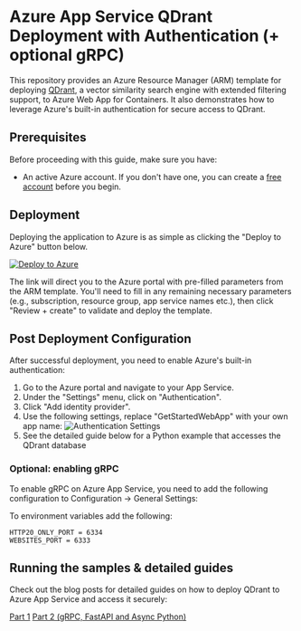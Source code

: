 # Azure App Service QDrant Deployment with Authentication (+ optional gRPC)

This repository provides an Azure Resource Manager (ARM) template for deploying [QDrant](https://github.com/qdrant/qdrant), a vector similarity search engine with extended filtering support, to Azure Web App for Containers. It also demonstrates how to leverage Azure's built-in authentication for secure access to QDrant.

## Prerequisites

Before proceeding with this guide, make sure you have:

- An active Azure account. If you don't have one, you can create a [free account](https://azure.microsoft.com/en-us/free/) before you begin.

## Deployment

Deploying the application to Azure is as simple as clicking the "Deploy to Azure" button below.

[![Deploy to Azure](https://aka.ms/deploytoazurebutton)](https://portal.azure.com/#create/Microsoft.Template/uri/https%3A%2F%2Fraw.githubusercontent.com%2FSoftlandia-Ltd%2Fqdrant-azure-app-service%2Fmain%2Ftemplate.json)

The link will direct you to the Azure portal with pre-filled parameters from the ARM template. You'll need to fill in any remaining necessary parameters (e.g., subscription, resource group, app service names etc.), then click "Review + create" to validate and deploy the template.

## Post Deployment Configuration

After successful deployment, you need to enable Azure's built-in authentication:

1. Go to the Azure portal and navigate to your App Service.
2. Under the "Settings" menu, click on "Authentication".
3. Click "Add identity provider".
4. Use the following settings, replace "GetStartedWebApp" with your own app name:
![Authentication Settings](https://learn.microsoft.com/en-us/azure/app-service/media/scenario-secure-app-authentication-app-service/configure-authentication.png)
5. See the detailed guide below for a Python example that accesses the QDrant database

### Optional: enabling gRPC

To enable gRPC on Azure App Service, you need to add the following configuration to Configuration -> General Settings:



To environment variables add the following:

```
HTTP20_ONLY_PORT = 6334
WEBSITES_PORT = 6333
```

## Running the samples & detailed guides

Check out the blog posts for detailed guides on how to deploy QDrant to Azure App Service and access it securely: 

[Part 1](https://softlandia.fi/en/blog/unlocking-qdrant-python-on-azure-a-guide-to-deployment-and-authentication)
[Part 2 (gRPC, FastAPI and Async Python)]()

